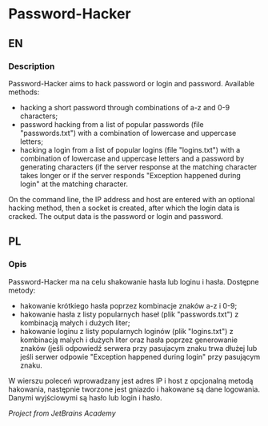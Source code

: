 # Password-Hacker

## EN
### Description

Password-Hacker aims to hack password or login and password. Available methods:
* hacking a short password through combinations of a-z and 0-9 characters;
* password hacking from a list of popular passwords (file "passwords.txt") with a combination of lowercase and uppercase letters;
* hacking a login from a list of popular logins (file "logins.txt") with a combination of lowercase and uppercase letters and a password by generating characters (if the server response at the matching character takes longer or if the server responds "Exception happened during login" at the matching character.

On the command line, the IP address and host are entered with an optional hacking method, then a socket is created, after which the login data is cracked. The output data is the password or login and password.

## PL
### Opis

Password-Hacker ma na celu shakowanie hasła lub loginu i hasła. Dostępne metody:

* hakowanie krótkiego hasła poprzez kombinacje znaków a-z i 0-9;
* hakowanie hasła z listy popularnych haseł (plik "passwords.txt") z kombinacją małych i dużych liter;
* hakowanie loginu z listy popularnych loginów (plik "logins.txt") z kombinacją malych i dużych liter oraz hasła poprzez generowanie znaków (jeśli odpowiedź serwera przy pasujacym znaku trwa dłużej lub jeśli serwer odpowie "Exception happened during login" przy pasującym znaku.

W wierszu poleceń wprowadzany jest adres IP i host z opcjonalną metodą hakowania, następnie tworzone jest gniazdo i hakowane są dane logowania. Danymi wyjściowymi są hasło lub login i hasło.

*Project from JetBrains Academy*
